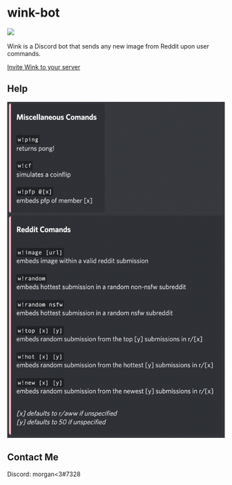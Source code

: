 # wink-bot
![](https://lh3.googleusercontent.com/proxy/GauWOkRWww6YxYlNBBmCc9dfnCZZK1Suicq9CWOsky6sIrU_I4lo1oti7iWbK-UFiQbSI9a11CdICaaEPCBajw7UsWREXDcdCH-Jyo2IaYcGbD09W2OHx9RkhFrf3g4wKdgzxVU)

Wink is a Discord bot that sends any new image from Reddit upon user commands.

[Invite Wink to your server](https://discord.com/api/oauth2/authorize?client_id=714181755418181722&permissions=156766694464&scope=bot)

## Help
![](images/commands.png)

## Contact Me
Discord: morgan<3#7328